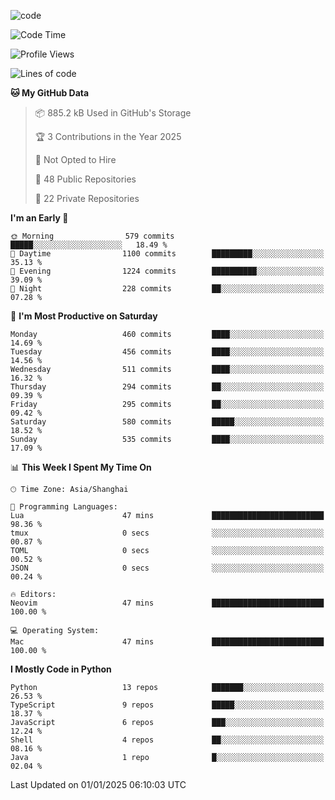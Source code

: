 
<!--
**liuyaanng/liuyaanng** is a ✨ _special_ ✨ repository because its `README.md` (this file) appears on your GitHub profile.

Here are some ideas to get you started:

- 🔭 I’m currently working on ...
- 🌱 I’m currently learning ...
- 👯 I’m looking to collaborate on ...
- 🤔 I’m looking for help with ...
- 💬 Ask me about ...
- 📫 How to reach me: ...
- 😄 Pronouns: ...
- ⚡ Fun fact: ...
-->


![code](https://cdn.jsdelivr.net/gh/liuyaanng/liuyaanng@1.0/code.gif) 

<!--START_SECTION:waka-->
![Code Time](http://img.shields.io/badge/Code%20Time-1%2C101%20hrs%203%20mins-blue)

![Profile Views](http://img.shields.io/badge/Profile%20Views-0-blue)

![Lines of code](https://img.shields.io/badge/From%20Hello%20World%20I%27ve%20Written-14.9%20million%20lines%20of%20code-blue)

**🐱 My GitHub Data** 

> 📦 885.2 kB Used in GitHub's Storage 
 > 
> 🏆 3 Contributions in the Year 2025
 > 
> 🚫 Not Opted to Hire
 > 
> 📜 48 Public Repositories 
 > 
> 🔑 22 Private Repositories 
 > 
**I'm an Early 🐤** 

```text
🌞 Morning                579 commits         █████░░░░░░░░░░░░░░░░░░░░   18.49 % 
🌆 Daytime                1100 commits        █████████░░░░░░░░░░░░░░░░   35.13 % 
🌃 Evening                1224 commits        ██████████░░░░░░░░░░░░░░░   39.09 % 
🌙 Night                  228 commits         ██░░░░░░░░░░░░░░░░░░░░░░░   07.28 % 
```
📅 **I'm Most Productive on Saturday** 

```text
Monday                   460 commits         ████░░░░░░░░░░░░░░░░░░░░░   14.69 % 
Tuesday                  456 commits         ████░░░░░░░░░░░░░░░░░░░░░   14.56 % 
Wednesday                511 commits         ████░░░░░░░░░░░░░░░░░░░░░   16.32 % 
Thursday                 294 commits         ██░░░░░░░░░░░░░░░░░░░░░░░   09.39 % 
Friday                   295 commits         ██░░░░░░░░░░░░░░░░░░░░░░░   09.42 % 
Saturday                 580 commits         █████░░░░░░░░░░░░░░░░░░░░   18.52 % 
Sunday                   535 commits         ████░░░░░░░░░░░░░░░░░░░░░   17.09 % 
```


📊 **This Week I Spent My Time On** 

```text
🕑︎ Time Zone: Asia/Shanghai

💬 Programming Languages: 
Lua                      47 mins             █████████████████████████   98.36 % 
tmux                     0 secs              ░░░░░░░░░░░░░░░░░░░░░░░░░   00.87 % 
TOML                     0 secs              ░░░░░░░░░░░░░░░░░░░░░░░░░   00.52 % 
JSON                     0 secs              ░░░░░░░░░░░░░░░░░░░░░░░░░   00.24 % 

🔥 Editors: 
Neovim                   47 mins             █████████████████████████   100.00 % 

💻 Operating System: 
Mac                      47 mins             █████████████████████████   100.00 % 
```

**I Mostly Code in Python** 

```text
Python                   13 repos            ███████░░░░░░░░░░░░░░░░░░   26.53 % 
TypeScript               9 repos             █████░░░░░░░░░░░░░░░░░░░░   18.37 % 
JavaScript               6 repos             ███░░░░░░░░░░░░░░░░░░░░░░   12.24 % 
Shell                    4 repos             ██░░░░░░░░░░░░░░░░░░░░░░░   08.16 % 
Java                     1 repo              █░░░░░░░░░░░░░░░░░░░░░░░░   02.04 % 
```




 Last Updated on 01/01/2025 06:10:03 UTC
<!--END_SECTION:waka-->
